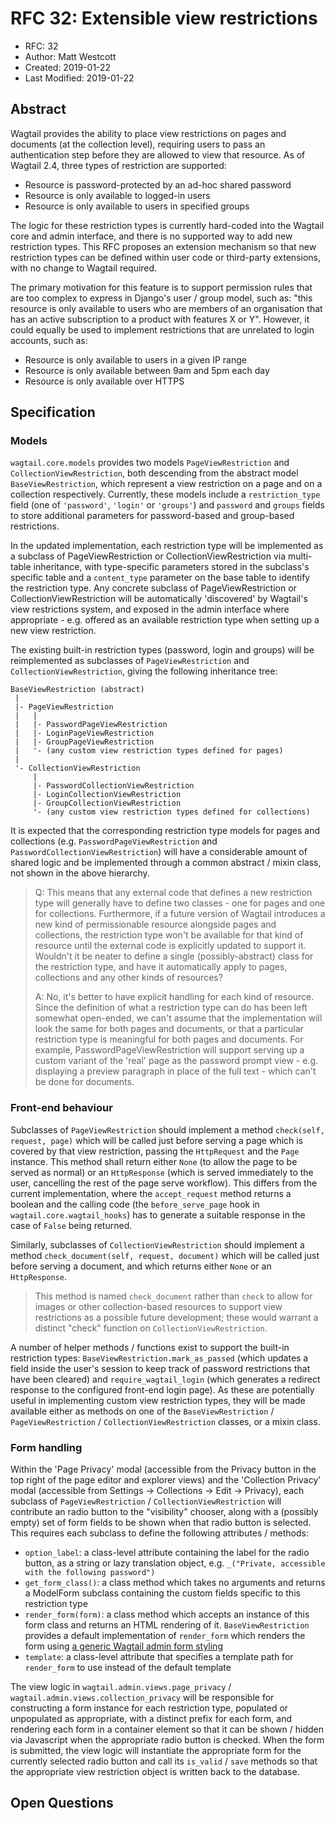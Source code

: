 # RFC 32: Extensible view restrictions

* RFC: 32
* Author: Matt Westcott
* Created: 2019-01-22
* Last Modified: 2019-01-22

## Abstract

Wagtail provides the ability to place view restrictions on pages and documents (at the collection level), requiring users to pass an authentication step before they are allowed to view that resource. As of Wagtail 2.4, three types of restriction are supported:

* Resource is password-protected by an ad-hoc shared password
* Resource is only available to logged-in users
* Resource is only available to users in specified groups

The logic for these restriction types is currently hard-coded into the Wagtail core and admin interface, and there is no supported way to add new restriction types. This RFC proposes an extension mechanism so that new restriction types can be defined within user code or third-party extensions, with no change to Wagtail required.

The primary motivation for this feature is to support permission rules that are too complex to express in Django's user / group model, such as: "this resource is only available to users who are members of an organisation that has an active subscription to a product with features X or Y". However, it could equally be used to implement restrictions that are unrelated to login accounts, such as:

* Resource is only available to users in a given IP range
* Resource is only available between 9am and 5pm each day
* Resource is only available over HTTPS

## Specification

### Models

`wagtail.core.models` provides two models `PageViewRestriction` and `CollectionViewRestriction`, both descending from the abstract model `BaseViewRestriction`, which represent a view restriction on a page and on a collection respectively. Currently, these models include a `restriction_type` field (one of `'password'`, `'login'` or `'groups'`) and `password` and `groups` fields to store additional parameters for password-based and group-based restrictions.

In the updated implementation, each restriction type will be implemented as a subclass of PageViewRestriction or CollectionViewRestriction via multi-table inheritance, with type-specific parameters stored in the subclass's specific table and a `content_type` parameter on the base table to identify the restriction type. Any concrete subclass of PageViewRestriction or CollectionViewRestriction will be automatically 'discovered' by Wagtail's view restrictions system, and exposed in the admin interface where appropriate - e.g. offered as an available restriction type when setting up a new view restriction.

The existing built-in restriction types (password, login and groups) will be reimplemented as subclasses of `PageViewRestriction` and `CollectionViewRestriction`, giving the following inheritance tree:

    BaseViewRestriction (abstract)
     |
     |- PageViewRestriction
     |   |
     |   |- PasswordPageViewRestriction
     |   |- LoginPageViewRestriction
     |   |- GroupPageViewRestriction
     |   '- (any custom view restriction types defined for pages)
     |
     '- CollectionViewRestriction
         |
         |- PasswordCollectionViewRestriction
         |- LoginCollectionViewRestriction
         |- GroupCollectionViewRestriction
         '- (any custom view restriction types defined for collections)

It is expected that the corresponding restriction type models for pages and collections (e.g. `PasswordPageViewRestriction` and `PasswordCollectionViewRestriction`) will have a considerable amount of shared logic and be implemented through a common abstract / mixin class, not shown in the above hierarchy.

> Q: This means that any external code that defines a new restriction type will generally have to define two classes - one for pages and one for collections. Furthermore, if a future version of Wagtail introduces a new kind of permissionable resource alongside pages and collections, the restriction type won't be available for that kind of resource until the external code is explicitly updated to support it. Wouldn't it be neater to define a single (possibly-abstract) class for the restriction type, and have it automatically apply to pages, collections and any other kinds of resources?
>
> A: No, it's better to have explicit handling for each kind of resource. Since the definition of what a restriction type can do has been left somewhat open-ended, we can't assume that the implementation will look the same for both pages and documents, or that a particular restriction type is meaningful for both pages and documents. For example, PasswordPageViewRestriction will support serving up a custom variant of the 'real' page as the password prompt view - e.g. displaying a preview paragraph in place of the full text - which can't be done for documents.

### Front-end behaviour

Subclasses of `PageViewRestriction` should implement a method `check(self, request, page)` which will be called just before serving a page which is covered by that view restriction, passing the `HttpRequest` and the `Page` instance. This method shall return either `None` (to allow the page to be served as normal) or an `HttpResponse` (which is served immediately to the user, cancelling the rest of the page serve workflow). This differs from the current implementation, where the `accept_request` method returns a boolean and the calling code (the `before_serve_page` hook in `wagtail.core.wagtail_hooks`) has to generate a suitable response in the case of `False` being returned.

Similarly, subclasses of `CollectionViewRestriction` should implement a method `check_document(self, request, document)` which will be called just before serving a document, and which returns either `None` or an `HttpResponse`.

> This method is named `check_document` rather than `check` to allow for images or other collection-based resources to support view restrictions as a possible future development; these would warrant a distinct "check" function on `CollectionViewRestriction`.

A number of helper methods / functions exist to support the built-in restriction types: `BaseViewRestriction.mark_as_passed` (which updates a field inside the user's session to keep track of password restrictions that have been cleared) and `require_wagtail_login` (which generates a redirect response to the configured front-end login page). As these are potentially useful in implementing custom view restriction types, they will be made available either as methods on one of the `BaseViewRestriction` / `PageViewRestriction` / `CollectionViewRestriction` classes, or a mixin class.

### Form handling

Within the 'Page Privacy' modal (accessible from the Privacy button in the top right of the page editor and explorer views) and the 'Collection Privacy' modal (accessible from Settings -> Collections -> Edit -> Privacy), each subclass of `PageViewRestriction` / `CollectionViewRestriction` will contribute an radio button to the "visibility" chooser, along with a (possibly empty) set of form fields to be shown when that radio button is selected. This requires each subclass to define the following attributes / methods:

* `option_label`: a class-level attribute containing the label for the radio button, as a string or lazy translation object, e.g. `_("Private, accessible with the following password")`
* `get_form_class()`: a class method which takes no arguments and returns a ModelForm subclass containing the custom fields specific to this restriction type
* `render_form(form)`: a class method which accepts an instance of this form class and returns an HTML rendering of it. `BaseViewRestriction` provides a default implementation of `render_form` which renders the form using [a generic Wagtail admin form styling](https://github.com/wagtail/wagtail/blob/8fa7a41011810696a7cfb83255091e91c441b23e/wagtail/admin/templates/wagtailadmin/generic/edit.html#L15-L32)
* `template`: a class-level attribute that specifies a template path for `render_form` to use instead of the default template

The view logic in `wagtail.admin.views.page_privacy` / `wagtail.admin.views.collection_privacy` will be responsible for constructing a form instance for each restriction type, populated or unpopulated as appropriate, with a distinct prefix for each form, and rendering each form in a container element so that it can be shown / hidden via Javascript when the appropriate radio button is checked. When the form is submitted, the view logic will instantiate the appropriate form for the currently selected radio button and call its `is_valid` / `save` methods so that the appropriate view restriction object is written back to the database.


## Open Questions
